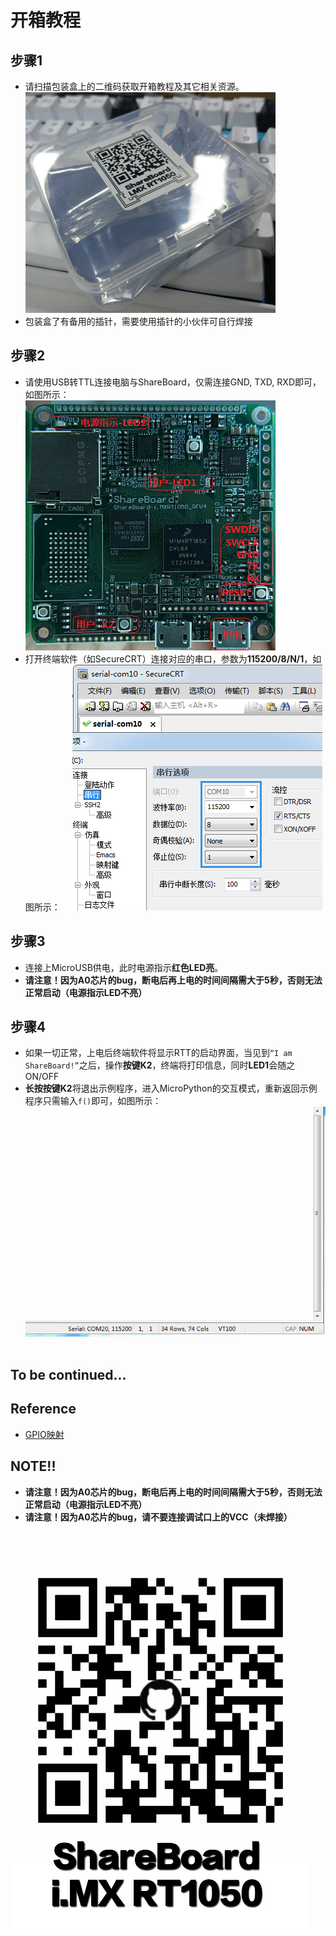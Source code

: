 # 开箱教程
## 步骤1
- 请扫描包装盒上的二维码获取开箱教程及其它相关资源。    
![](../Pic/package_size400.png)
- 包装盒了有备用的插针，需要使用插针的小伙伴可自行焊接

## 步骤2
- 请使用USB转TTL连接电脑与ShareBoard，仅需连接GND, TXD, RXD即可，如图所示：    
![](../Pic/PCB_Front_size400_des.png)
- 打开终端软件（如SecureCRT）连接对应的串口，参数为**115200/8/N/1**，如图所示：    
![](../Pic/terminal_size400.png)

## 步骤3
- 连接上MicroUSB供电，此时电源指示**红色LED亮**。
- **请注意！因为A0芯片的bug，断电后再上电的时间间隔需大于5秒，否则无法正常启动（电源指示LED不亮）**

## 步骤4
- 如果一切正常，上电后终端软件将显示RTT的启动界面，当见到```“I am ShareBoard!”```之后，操作**按键K2**，终端将打印信息，同时**LED1**会随之ON/OFF
- **长按按键K2**将退出示例程序，进入MicroPython的交互模式，重新返回示例程序只需输入```f()```即可，如图所示：    
![iMXRT1050_Chip](../Pic/ShareBoard_rtt_mpy_demo.gif)    

## To be continued...


## Reference
- [GPIO映射](https://github.com/RT-Thread/rt-thread/blob/8ed3470d2a485c49ec4f5d4a5ec53e94edf7a2c8/bsp/imxrt1052-evk/drivers/drv_pin.c#L184)


## NOTE!!
- **请注意！因为A0芯片的bug，断电后再上电的时间间隔需大于5秒，否则无法正常启动（电源指示LED不亮）**
- **请注意！因为A0芯片的bug，请不要连接调试口上的VCC（未焊接）**

![Logo](../Pic/QRcode.jpg)
